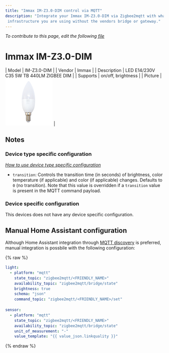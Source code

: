 ```yaml
---
title: "Immax IM-Z3.0-DIM control via MQTT"
description: "Integrate your Immax IM-Z3.0-DIM via Zigbee2mqtt with whatever smart home
 infrastructure you are using without the vendors bridge or gateway."
---
```


*To contribute to this page, edit the following
[file](https://github.com/Koenkk/zigbee2mqtt.io/blob/master/docs/devices/IM-Z3.0-DIM.md)*

# Immax IM-Z3.0-DIM

| Model | IM-Z3.0-DIM  |
| Vendor  | Immax  |
| Description | LED E14/230V C35 5W TB 440LM ZIGBEE DIM |
| Supports | on/off, brightness |
| Picture | ![Immax IM-Z3.0-DIM](../images/devices/IM-Z3.0-DIM.jpg) |

## Notes


### Device type specific configuration
*[How to use device type specific configuration](../configuration/device_specific_configuration.md)*


* `transition`: Controls the transition time (in seconds) of brightness,
color temperature (if applicable) and color (if applicable) changes. Defaults to `0` (no transition).
Note that this value is overridden if a `transition` value is present in the MQTT command payload.


### Device specific configuration
This devices does not have any device specific configuration.


## Manual Home Assistant configuration
Although Home Assistant integration through [MQTT discovery](../integration/home_assistant) is preferred,
manual integration is possbile with the following configuration:


{% raw %}
```yaml
light:
  - platform: "mqtt"
    state_topic: "zigbee2mqtt/<FRIENDLY_NAME>"
    availability_topic: "zigbee2mqtt/bridge/state"
    brightness: true
    schema: "json"
    command_topic: "zigbee2mqtt/<FRIENDLY_NAME>/set"

sensor:
  - platform: "mqtt"
    state_topic: "zigbee2mqtt/<FRIENDLY_NAME>"
    availability_topic: "zigbee2mqtt/bridge/state"
    unit_of_measurement: "-"
    value_template: "{{ value_json.linkquality }}"
```
{% endraw %}


